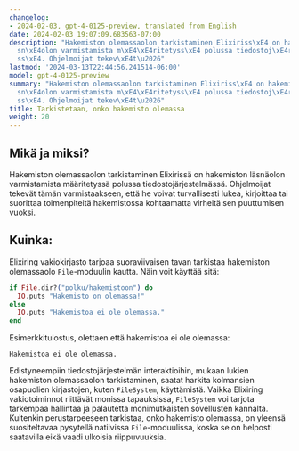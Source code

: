 ```yaml
---
changelog:
- 2024-02-03, gpt-4-0125-preview, translated from English
date: 2024-02-03 19:07:09.683563-07:00
description: "Hakemiston olemassaolon tarkistaminen Elixiriss\xE4 on hakemiston l\xE4\
  sn\xE4olon varmistamista m\xE4\xE4ritetyss\xE4 polussa tiedostoj\xE4rjestelm\xE4\
  ss\xE4. Ohjelmoijat tekev\xE4t\u2026"
lastmod: '2024-03-13T22:44:56.241514-06:00'
model: gpt-4-0125-preview
summary: "Hakemiston olemassaolon tarkistaminen Elixiriss\xE4 on hakemiston l\xE4\
  sn\xE4olon varmistamista m\xE4\xE4ritetyss\xE4 polussa tiedostoj\xE4rjestelm\xE4\
  ss\xE4. Ohjelmoijat tekev\xE4t\u2026"
title: Tarkistetaan, onko hakemisto olemassa
weight: 20
---
```


## Mikä ja miksi?
Hakemiston olemassaolon tarkistaminen Elixirissä on hakemiston läsnäolon varmistamista määritetyssä polussa tiedostojärjestelmässä. Ohjelmoijat tekevät tämän varmistaakseen, että he voivat turvallisesti lukea, kirjoittaa tai suorittaa toimenpiteitä hakemistossa kohtaamatta virheitä sen puuttumisen vuoksi.

## Kuinka:
Elixiring vakiokirjasto tarjoaa suoraviivaisen tavan tarkistaa hakemiston olemassaolo `File`-moduulin kautta. Näin voit käyttää sitä:

```elixir
if File.dir?("polku/hakemistoon") do
  IO.puts "Hakemisto on olemassa!"
else
  IO.puts "Hakemistoa ei ole olemassa."
end
```

Esimerkkitulostus, olettaen että hakemistoa ei ole olemassa:
```
Hakemistoa ei ole olemassa.
```

Edistyneempiin tiedostojärjestelmän interaktioihin, mukaan lukien hakemiston olemassaolon tarkistaminen, saatat harkita kolmansien osapuolien kirjastojen, kuten `FileSystem`, käyttämistä. Vaikka Elixiring vakiotoiminnot riittävät monissa tapauksissa, `FileSystem` voi tarjota tarkempaa hallintaa ja palautetta monimutkaisten sovellusten kannalta. Kuitenkin perustarpeeseen tarkistaa, onko hakemisto olemassa, on yleensä suositeltavaa pysytellä natiivissa `File`-moduulissa, koska se on helposti saatavilla eikä vaadi ulkoisia riippuvuuksia.
